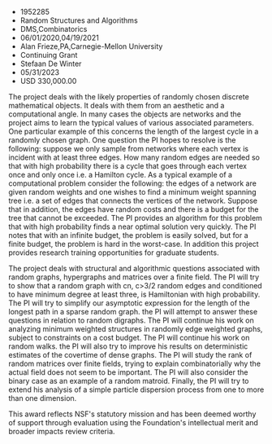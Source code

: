 
* 1952285
* Random Structures and Algorithms
* DMS,Combinatorics
* 06/01/2020,04/19/2021
* Alan Frieze,PA,Carnegie-Mellon University
* Continuing Grant
* Stefaan De Winter
* 05/31/2023
* USD 330,000.00

The project deals with the likely properties of randomly chosen discrete
mathematical objects. It deals with them from an aesthetic and a computational
angle. In many cases the objects are networks and the project aims to learn the
typical values of various associated parameters. One particular example of this
concerns the length of the largest cycle in a randomly chosen graph. One
question the PI hopes to resolve is the following: suppose we only sample from
networks where each vertex is incident with at least three edges. How many
random edges are needed so that with high probability there is a cycle that goes
through each vertex once and only once i.e. a Hamilton cycle. As a typical
example of a computational problem consider the following: the edges of a
network are given random weights and one wishes to find a minimum weight
spanning tree i.e. a set of edges that connects the vertices of the network.
Suppose that in addition, the edges have random costs and there is a budget for
the tree that cannot be exceeded. The PI provides an algorithm for this problem
that with high probability finds a near optimal solution very quickly. The PI
notes that with an infinite budget, the problem is easily solved, but for a
finite budget, the problem is hard in the worst-case. In addition this project
provides research training opportunities for graduate students.

The project deals with structural and algorithmic questions associated with
random graphs, hypergraphs and matrices over a finite field. The PI will try to
show that a random graph with cn, c>3/2 random edges and conditioned to have
minimum degree at least three, is Hamiltonian with high probability. The PI will
try to simplify our asymptotic expression for the length of the longest path in
a sparse random graph. the PI will attempt to answer these questions in relation
to random digraphs. The PI will continue his work on analyzing minimum weighted
structures in randomly edge weighted graphs, subject to constraints on a cost
budget. The PI will continue his work on random walks. the PI will also try to
improve his results on deterministic estimates of the covertime of dense graphs.
The PI will study the rank of random matrices over finite fields, trying to
explain combinatorially why the actual field does not seem to be important. The
PI will also consider the binary case as an example of a random matroid.
Finally, the PI will try to extend his analysis of a simple particle dispersion
process from one to more than one dimension.

This award reflects NSF's statutory mission and has been deemed worthy of
support through evaluation using the Foundation's intellectual merit and broader
impacts review criteria.
